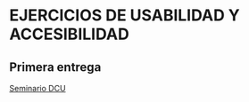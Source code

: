 # EJERCICIOS DE USABILIDAD Y ACCESIBILIDAD

## Primera entrega

[Seminario DCU](https://github.com/Jonay-Estevez-Diaz/USABILIDAD-Y-ACCESIBILIDAD/tree/main/Ejercicios/1.Seminario_DCU)
